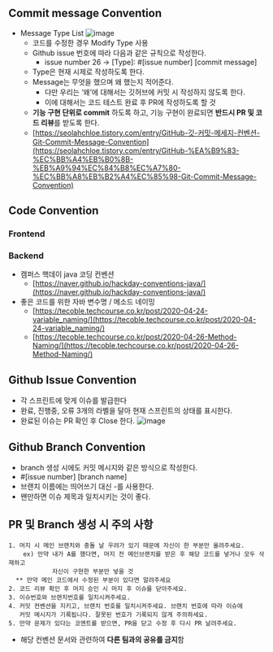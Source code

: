 ## Commit message Convention
- Message Type List
    ![image](https://user-images.githubusercontent.com/96467030/198984702-a7dfecfa-f123-4cde-aaeb-97a74f0ecfec.png)
    - 코드를 수정한 경우 Modify Type 사용
    - Github issue 번호에 따라 다음과 같은 규칙으로 작성한다.
        - issue number 26 → [Type]: #[issue number] [commit message]
    - Type은 현재 시제로 작성하도록 한다.
    - Message는 무엇을 했으며 왜 했는지 적어준다.
        - 다만 우리는 ‘왜’에 대해서는 깃허브에 커밋 시 작성하지 않도록 한다.
        - 이에 대해서는 코드 테스트 완료 후 PR에 작성하도록 할 것
    - **기능 구현 단위로 commit** 하도록 하고, 기능 구현이 완료되면 **반드시 PR 및 코드 리뷰**를 받도록 한다.
    - [https://seolahchloe.tistory.com/entry/GitHub-깃-커밋-메세지-컨벤션-Git-Commit-Message-Convention](https://seolahchloe.tistory.com/entry/GitHub-%EA%B9%83-%EC%BB%A4%EB%B0%8B-%EB%A9%94%EC%84%B8%EC%A7%80-%EC%BB%A8%EB%B2%A4%EC%85%98-Git-Commit-Message-Convention)

## Code Convention
### Frontend
### Backend
- 캠퍼스 핵데이 java 코딩 컨벤션
    - [https://naver.github.io/hackday-conventions-java/](https://naver.github.io/hackday-conventions-java/)
- 좋은 코드를 위한 자바 변수명 / 메소드 네이밍
    - [https://tecoble.techcourse.co.kr/post/2020-04-24-variable_naming/](https://tecoble.techcourse.co.kr/post/2020-04-24-variable_naming/)
    - [https://tecoble.techcourse.co.kr/post/2020-04-26-Method-Naming/](https://tecoble.techcourse.co.kr/post/2020-04-26-Method-Naming/)

## Github Issue Convention
- 각 스프린트에 맞게 이슈를 발급한다
- 완료, 진행중, 오류 3개의 라벨을 달아 현재 스프린트의 상태를 표시한다.
- 완료된 이슈는 PR 확인 후 Close 한다.
![image](https://user-images.githubusercontent.com/96467030/198984745-f80becbd-07f4-483c-b810-bb9b41c7364c.png)
## Github Branch Convention

- branch 생성 시에도 커밋 메시지와 같은 방식으로 작성한다.
- #[issue number] [branch name]
- 브랜치 이름에는 띄어쓰기 대신 -를 사용한다.
- 왠만하면 이슈 제목과 일치시키는 것이 좋다.

## PR 및 Branch 생성 시 주의 사항

```
1. 머지 시 메인 브랜치와 충돌 날 우려가 있기 때문에 자신이 한 부분만 올려주세요.
	ex) 만약 내가 A를 했다면, 머지 전 메인브랜치를 받은 후 해당 코드를 넣거나 모두 삭제하고
			자신이 구현한 부분만 넣을 것
  ** 만약 메인 코드에서 수정된 부분이 있다면 알려주세요
2. 코드 리뷰 확인 후 머지 승인 시 머지 후 이슈를 닫아주세요.
3. 이슈번호와 브랜치번호를 일치시켜주세요.
4. 커밋 컨벤션을 지키고, 브랜치 번호를 일치시켜주세요. 브랜치 번호에 따라 이슈에
   커밋 메시지가 기록됩니다. 잘못된 번호가 기록되지 않게 주의하세요.
5. 만약 문제가 있다는 코멘트를 받으면, PR을 닫고 수정 후 다시 PR 날려주세요.
```

- 해당 컨벤션 문서와 관련하여 **다른 팀과의 공유를 금지**함
